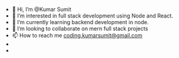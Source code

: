 - 👋 Hi, I’m @Kumar Sumit
- 👀 I’m interested in full stack development using Node and React. 
- 🌱 I’m currently learning backend development in node.
- 💞️ I’m looking to collaborate on mern full stack projects
- 📫 How to reach me coding.kumarsumit@gmail.com
- 
- 

<!---
kumarsumit17/kumarsumit17 is a ✨ special ✨ repository because its `README.md` (this file) appears on your GitHub profile.
You can click the Preview link to take a look at your changes.
--->

